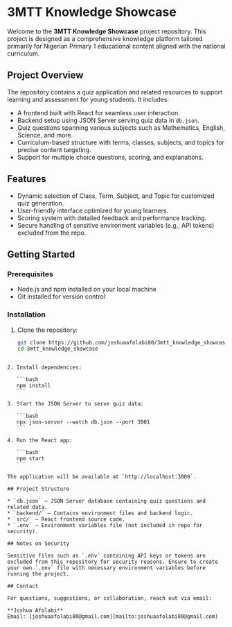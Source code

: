 # 3MTT Knowledge Showcase

Welcome to the **3MTT Knowledge Showcase** project repository. This project is designed as a comprehensive knowledge platform tailored primarily for Nigerian Primary 1 educational content aligned with the national curriculum.

## Project Overview

The repository contains a quiz application and related resources to support learning and assessment for young students. It includes:

- A frontend built with React for seamless user interaction.
- Backend setup using JSON Server serving quiz data in `db.json`.
- Quiz questions spanning various subjects such as Mathematics, English, Science, and more.
- Curriculum-based structure with terms, classes, subjects, and topics for precise content targeting.
- Support for multiple choice questions, scoring, and explanations.
  
## Features

- Dynamic selection of Class, Term, Subject, and Topic for customized quiz generation.
- User-friendly interface optimized for young learners.
- Scoring system with detailed feedback and performance tracking.
- Secure handling of sensitive environment variables (e.g., API tokens) excluded from the repo.

## Getting Started

### Prerequisites

- Node.js and npm installed on your local machine
- Git installed for version control

### Installation

1. Clone the repository:

   ```bash
   git clone https://github.com/joshuaafolabi80/3mtt_knowledge_showcase.git
   cd 3mtt_knowledge_showcase
````

2. Install dependencies:

   ```bash
   npm install
   ```

3. Start the JSON Server to serve quiz data:

   ```bash
   npx json-server --watch db.json --port 3001
   ```

4. Run the React app:

   ```bash
   npm start
   ```

The application will be available at `http://localhost:3000`.

## Project Structure

* `db.json` — JSON Server database containing quiz questions and related data.
* `backend/` — Contains environment files and backend logic.
* `src/` — React frontend source code.
* `.env` — Environment variables file (not included in repo for security).

## Notes on Security

Sensitive files such as `.env` containing API keys or tokens are excluded from this repository for security reasons. Ensure to create your own `.env` file with necessary environment variables before running the project.

## Contact

For questions, suggestions, or collaboration, reach out via email:

**Joshua Afolabi**
Email: [joshuaafolabi80@gmail.com](mailto:joshuaafolabi80@gmail.com)
